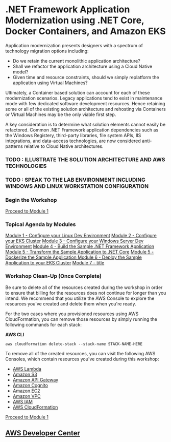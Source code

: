 
# .NET Framework Application Modernization using .NET Core, Docker Containers, and Amazon EKS

Application modernization presents designers with a spectrum of technology migration options including:

* Do we retain the current monolithic application architecture?
* Shall we refactor the application architecture using a Cloud Native model?
* Given time and resource constraints, should we simply replatform the application using Virtual Machines?

Ultimately, a Container based solution can account for each of these modernization scenarios.  Legacy applications tend to exist in maintenance mode with few dedicated software development resources.  Hence retaining some or all of the existing solution architecture and rehosting via Containers or Virtual Machines may be the only viable first step.

A key consideration is to determine what solution elements cannot easily be refactored. Common .NET Framework application dependencies such as the Windows Registery, third-party libraries, file system APIs, IIS integrations, and data-access technologies, are now considered anti-patterns relative to Cloud Native architectures.


### TODO : ILLUSTRATE THE SOLUTION ARCHITECTURE AND AWS TECHNOLOGIES

 
### TODO : SPEAK TO THE LAB ENVIRONMENT INCLUDING WINDOWS AND LINUX WORKSTATION CONFIGURATION




### Begin the Workshop

[Proceed to Module 1](/module-1)


### Topical Agenda by Modules

[Module 1 - Configure your Linux Dev Environment](/module-1)
[Module 2 - Configure your EKS Cluster](/module-2)
[Module 3 - Configure your Windows Server Dev Environment](/module-3)
[Module 4 - Build the Sample .NET Framework Application](/module-4)
[Module 5 - Transform the Sample Application to .NET Core](/module-5)
[Module 5 - Dockerize the Sample Application ](/module-5)
[Module 6 - Deploy the Sample Application to your EKS Cluster](/module-6)
[Module 7 - title](/module-7)


### Workshop Clean-Up (Once Complete)
Be sure to delete all of the resources created during the workshop in order to ensure that billing for the resources does not continue for longer than you intend.  We recommend that you utilize the AWS Console to explore the resources you've created and delete them when you're ready.

For the two cases where you provisioned resources using AWS CloudFormation, you can remove those resources by simply running the following commands for each stack:

__AWS CLI__
```
aws cloudformation delete-stack --stack-name STACK-NAME-HERE
```

To remove all of the created resources, you can visit the following AWS Consoles, which contain resources you've created during this workshop:

* [AWS Lambda](https://console.aws.amazon.com/lambda/home)
* [Amazon S3](https://console.aws.amazon.com/s3/home)
* [Amazon API Gateway](https://console.aws.amazon.com/apigateway/home)
* [Amazon Cognito](https://console.aws.amazon.com/cognito/home)
* [Amazon EC2](https://console.aws.amazon.com/ec2/home)
* [Amazon VPC](https://console.aws.amazon.com/vpc/home)
* [AWS IAM](https://console.aws.amazon.com/iam/home)
* [AWS CloudFormation](https://console.aws.amazon.com/cloudformation/home)


[Proceed to Module 1](/module-1)


## [AWS Developer Center](https://developer.aws)






















